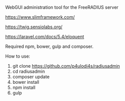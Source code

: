 WebGUI administration tool for the FreeRADIUS server 

https://www.slimframework.com/

https://twig.sensiolabs.org/

https://laravel.com/docs/5.4/eloquent


Required npm, bower, gulp and composer.

How to use:

1. git clone https://github.com/p4ulodi4s/radiusadmin
2. cd radiusadmin
3. composer update
4. bower install
5. npm install
6. gulp
